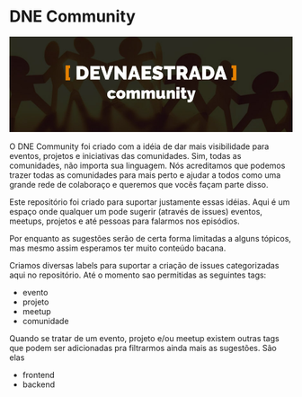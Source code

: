 # DNE Community

<img src="https://raw.githubusercontent.com/devnaestrada/community/master/dne-community.jpg" alt="Community Logo" />

O DNE Community foi criado com a idéia de dar mais visibilidade para eventos, projetos e iniciativas das comunidades. Sim, todas as comunidades, não importa sua linguagem. Nós acreditamos que podemos trazer todas as comunidades para mais perto e ajudar a todos como uma grande rede de colaboraço e queremos que vocês façam parte disso.

Este repositório foi criado para suportar justamente essas idéias. Aqui é um espaço onde qualquer um pode sugerir (através de issues) eventos, meetups, projetos e até pessoas para falarmos nos episódios.

Por enquanto as sugestões serão de certa forma limitadas a alguns tópicos, mas mesmo assim esperamos ter muito conteúdo bacana.

Criamos diversas labels para suportar a criação de issues categorizadas aqui no repositório. Até o momento sao permitidas as seguintes tags:
- evento
- projeto
- meetup
- comunidade

Quando se tratar de um evento, projeto e/ou meetup existem outras tags que podem ser adicionadas pra filtrarmos ainda mais as sugestões. São elas
- frontend
- backend
